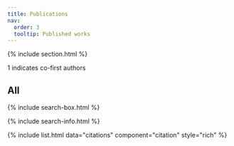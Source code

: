 ```yaml
---
title: Publications
nav:
  order: 3
  tooltip: Published works
---
```


{% include section.html %}

1 indicates co-first authors

## All

{% include search-box.html %}

{% include search-info.html %}

{% include list.html data="citations" component="citation" style="rich" %}
